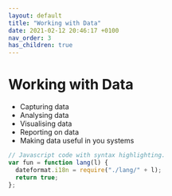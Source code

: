 ```yaml
---
layout: default
title: "Working with Data"
date: 2021-02-12 20:46:17 +0100
nav_order: 3
has_children: true
---
```

# Working with Data
- Capturing data
- Analysing data
- Visualising data
- Reporting on data
- Making data useful in you systems

```js
// Javascript code with syntax highlighting.
var fun = function lang(l) {
  dateformat.i18n = require("./lang/" + l);
  return true;
};
```

